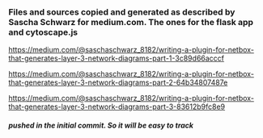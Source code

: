 ### Files and sources copied and generated as described by Sascha Schwarz for medium.com. The ones for the flask app and cytoscape.js

https://medium.com/@saschaschwarz_8182/writing-a-plugin-for-netbox-that-generates-layer-3-network-diagrams-part-1-3c89d66acccf

https://medium.com/@saschaschwarz_8182/writing-a-plugin-for-netbox-that-generates-layer-3-network-diagrams-part-2-64b34807487e

https://medium.com/@saschaschwarz_8182/writing-a-plugin-for-netbox-that-generates-layer-3-network-diagrams-part-3-83612b9fc8e9

##### pushed in the initial commit. So it will be easy to track